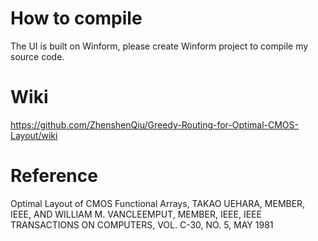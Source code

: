 # How to compile
The UI is built on Winform, please create Winform project to compile my source code.

# Wiki
https://github.com/ZhenshenQiu/Greedy-Routing-for-Optimal-CMOS-Layout/wiki

# Reference
Optimal Layout of CMOS Functional Arrays, TAKAO UEHARA, MEMBER, IEEE, AND WILLIAM M. VANCLEEMPUT, MEMBER, IEEE, IEEE TRANSACTIONS ON COMPUTERS, VOL. C-30, NO. 5, MAY 1981
